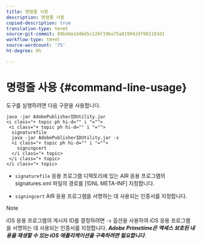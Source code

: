```yaml
---
title: 명령줄 사용
description: 명령줄 사용
copied-description: true
translation-type: tm+mt
source-git-commit: 89bdda1d4bd5c126f19ba75a819942df901183d1
workflow-type: tm+mt
source-wordcount: '75'
ht-degree: 0%

---
```



# 명령줄 사용 {#command-line-usage}

도구를 실행하려면 다음 구문을 사용합니다.

```
java -jar AdobePublisherIDUtility.jar 
<i class="+ topic ph hi-d="" i "="">
 <i class="+ topic ph hi-d="" i "="">
  signaturefile 
  java -jar AdobePublisherIDUtility.jar -s 
  <i class="+ topic ph hi-d="" i "="">
    signingcert
  </i class="+ topic>
 </i class="+ topic>
</i class="+ topic>
```

* `signaturefile` 응용 프로그램 디렉토리에 있는 AIR 응용 프로그램의 signatures.xml 파일의 경로를  [!DNL META-INF] 지정합니다.

* `signingcert` AIR 응용 프로그램을 서명하는 데 사용되는 인증서를 지정합니다.

>[!NOTE]
>
>iOS 응용 프로그램의 게시자 ID를 결정하려면 `-s` 옵션을 사용하여 iOS 응용 프로그램을 서명하는 데 사용되는 인증서를 지정합니다. ***Adobe Primetime은 액세스 보호된 내용을 재생할 수 있는 iOS 애플리케이션을 구축하려면 필요합니다***.

